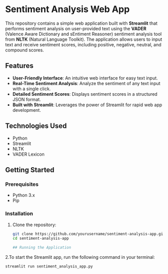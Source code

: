 # Sentiment Analysis Web App

This repository contains a simple web application built with **Streamlit** that performs sentiment analysis on user-provided text using the **VADER** (Valence Aware Dictionary and sEntiment Reasoner) sentiment analysis tool from **NLTK** (Natural Language Toolkit). The application allows users to input text and receive sentiment scores, including positive, negative, neutral, and compound scores.

## Features

- **User-Friendly Interface**: An intuitive web interface for easy text input.
- **Real-Time Sentiment Analysis**: Analyze the sentiment of any text input with a single click.
- **Detailed Sentiment Scores**: Displays sentiment scores in a structured JSON format.
- **Built with Streamlit**: Leverages the power of Streamlit for rapid web app development.

## Technologies Used

- Python
- Streamlit
- NLTK
- VADER Lexicon

## Getting Started

### Prerequisites

- Python 3.x
- Pip

### Installation

1. Clone the repository:
   ```bash
   git clone https://github.com/yourusername/sentiment-analysis-app.git
   cd sentiment-analysis-app

   ## Running the Application

2.To start the Streamlit app, run the following command in your terminal:

```bash
streamlit run sentiment_analysis_app.py
